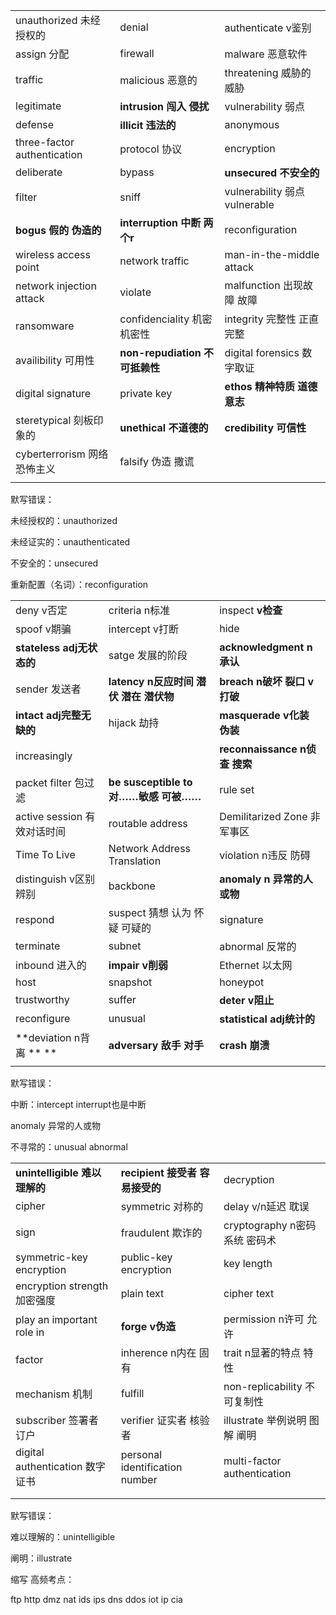 |                             |                                |                               |
| --------------------------- | ------------------------------ | ----------------------------- |
| unauthorized 未经授权的     | denial                         | authenticate v鉴别            |
| assign 分配                 | firewall                       | malware 恶意软件              |
| traffic                     | malicious 恶意的               | threatening 威胁的 威胁       |
| legitimate                  | **intrusion 闯入 侵扰**        | vulnerability 弱点            |
| defense                     | **illicit 违法的**             | anonymous                     |
| three-factor authentication | protocol 协议                  | encryption                    |
| deliberate                  | bypass                         | **unsecured 不安全的**        |
| filter                      | sniff                          | vulnerability 弱点 vulnerable |
| **bogus 假的 伪造的**       | **interruption 中断 两个r**    | reconfiguration               |
| wireless access point       | network traffic                | man-in-the-middle attack      |
| network injection attack    | violate                        | malfunction 出现故障 故障     |
| ransomware                  | confidenciality 机密 机密性    | integrity 完整性 正直 完整    |
| availibility 可用性         | **non-repudiation 不可抵赖性** | digital forensics 数字取证    |
| digital signature           | private key                    | **ethos 精神特质 道德意志**   |
| steretypical 刻板印象的     | **unethical 不道德的**         | **credibility 可信性**        |
| cyberterrorism 网络恐怖主义 | falsify 伪造 撒谎              |                               |
|                             |                                |                               |

默写错误：

未经授权的：unauthorized

未经证实的：unauthenticated

不安全的：unsecured

重新配置（名词）：reconfiguration

|                             |                                        |                               |
| --------------------------- | -------------------------------------- | ----------------------------- |
| deny v否定                  | criteria n标准                         | inspect **v检查**             |
| spoof v期骗                 | intercept v打断                        | hide                          |
| **stateless adj无状态的**   | satge 发展的阶段                       | **acknowledgment n承认**      |
| sender 发送者               | **latency n反应时间 潜伏 潜在 潜伏物** | **breach n破坏 裂口 v打破**   |
| **intact adj完整无缺的**    | hijack 劫持                            | **masquerade v化装 伪装**     |
| increasingly                |                                        | **reconnaissance n侦查 搜索** |
| packet filter 包过滤        | **be susceptible to 对……敏感 可被……**  | rule set                      |
| active session 有效对话时间 | routable address                       | Demilitarized Zone 非军事区   |
| Time To Live                | Network Address Translation            | violation n违反 防碍          |
| distinguish v区别 辨别      | backbone                               | **anomaly n 异常的人或物**    |
| respond                     | suspect 猜想 认为 怀疑 可疑的          | signature                     |
| terminate                   | subnet                                 | abnormal 反常的               |
| inbound 进入的              | **impair v削弱**                       | Ethernet 以太网               |
| host                        | snapshot                               | honeypot                      |
| trustworthy                 | suffer                                 | **deter v阻止**               |
| reconfigure                 | unusual                                | **statistical adj统计的**     |
| **deviation n背离 ** **     | **adversary 敌手 对手**                | **crash 崩溃**                |
|                             |                                        |                               |

默写错误：

中断：intercept   interrupt也是中断

anomaly 异常的人或物

不寻常的：unusual abnormal

|                                 |                                 |                               |
| ------------------------------- | ------------------------------- | ----------------------------- |
| **unintelligible 难以理解的**   | **recipient 接受者 容易接受的** | decryption                    |
| cipher                          | symmetric 对称的                | delay v/n延迟 耽误            |
| sign                            | fraudulent 欺诈的               | cryptography n密码系统 密码术 |
| symmetric-key encryption        | public-key encryption           | key length                    |
| encryption strength 加密强度    | plain text                      | cipher text                   |
| play an important role in       | **forge v伪造**                 | permission n许可 允许         |
| factor                          | inherence n内在 固有            | trait n显著的特点 特性        |
| mechanism 机制                  | fulfill                         | non-replicability 不可复制性  |
| subscriber 签署者 订户          | verifier 证实者 核验者          | illustrate 举例说明 图解 阐明 |
| digital authentication 数字证书 | personal identification number  | multi-factor authentication   |
|                                 |                                 |                               |
|                                 |                                 |                               |

默写错误：

难以理解的：unintelligible

阐明：illustrate



缩写 高频考点：

ftp
http
dmz
nat
ids
ips
dns
ddos
iot
ip
cia
